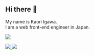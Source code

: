 ## Hi there 👋  
My name is Kaori Igawa.   
I am a web front-end engineer in Japan.  

![](https://github-profile-summary-cards.vercel.app/api/cards/profile-details?username=kaori-igawa&theme=panda)  

<p align="left">
  <a href="">
    <img src="https://github-readme-stats.vercel.app/api?username=kaori-igawa&theme=panda&show_icons=true&count_private=true" />
  </a>
  <a href="">
    <img src="https://github-readme-stats.vercel.app/api/top-langs/?username=kaori-igawa&layout=compact&theme=panda&count_private=true&langs_count=8" />
  </a>
</p>


<!--
**kaori-igawa/kaori-igawa** is a ✨ _special_ ✨ repository because its `README.md` (this file) appears on your GitHub profile.

Here are some ideas to get you started:

- 🔭 I’m currently working on ...
- 🌱 I’m currently learning ...
- 👯 I’m looking to collaborate on ...
- 🤔 I’m looking for help with ...
- 💬 Ask me about ...
- 📫 How to reach me: ...
- 😄 Pronouns: ...
- ⚡ Fun fact: ...
-->
